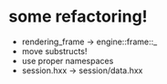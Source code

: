 # some refactoring!
- rendering_frame -> engine::frame::_
- move substructs!
- use proper namespaces
- session.hxx -> session/data.hxx
